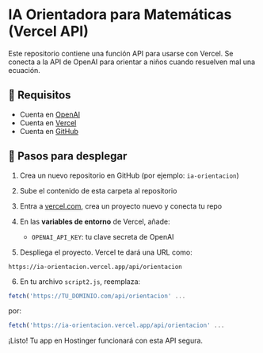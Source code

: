 # IA Orientadora para Matemáticas (Vercel API)

Este repositorio contiene una función API para usarse con Vercel. Se conecta a la API de OpenAI para orientar a niños cuando resuelven mal una ecuación.

## 🧠 Requisitos

- Cuenta en [OpenAI](https://platform.openai.com/)
- Cuenta en [Vercel](https://vercel.com)
- Cuenta en [GitHub](https://github.com)

## 🚀 Pasos para desplegar

1. Crea un nuevo repositorio en GitHub (por ejemplo: `ia-orientacion`)
2. Sube el contenido de esta carpeta al repositorio
3. Entra a [vercel.com](https://vercel.com), crea un proyecto nuevo y conecta tu repo
4. En las **variables de entorno** de Vercel, añade:

   - `OPENAI_API_KEY`: tu clave secreta de OpenAI

5. Despliega el proyecto. Vercel te dará una URL como:

```
https://ia-orientacion.vercel.app/api/orientacion
```

6. En tu archivo `script2.js`, reemplaza:

```js
fetch('https://TU_DOMINIO.com/api/orientacion' ...
```

por:

```js
fetch('https://ia-orientacion.vercel.app/api/orientacion' ...
```

¡Listo! Tu app en Hostinger funcionará con esta API segura.
